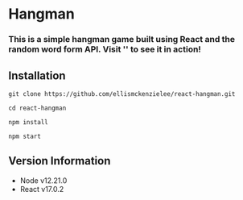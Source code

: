 # Hangman

### This is a simple hangman game built using React and the random word form API. Visit '' to see it in action!

## Installation

```
git clone https://github.com/ellismckenzielee/react-hangman.git

cd react-hangman

npm install

npm start
```

## Version Information

- Node v12.21.0
- React v17.0.2

